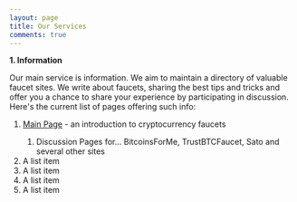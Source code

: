 ```yaml
---
layout: page
title: Our Services
comments: true
---
```


**1. Information**

Our main service is information. We aim to maintain a directory of valuable faucet sites. We write about faucets, sharing the best tips and tricks and offer you a chance to share your experience by participating in discussion. Here's the current list of pages offering such info:

<div>

  <ol>
    <li><a href="http://www.all-faucets.com">Main Page</a> - an introduction to cryptocurrency faucets</li>
      <ol>
        <li>Discussion Pages for... BitcoinsForMe, TrustBTCFaucet, Sato and several other sites</li>
      </ol>
    </li>
    <li>A list item</li>
    <li>A list item</li>
    <li>A list item</li>
    <li>A list item</li>
  </ol>

</div>
